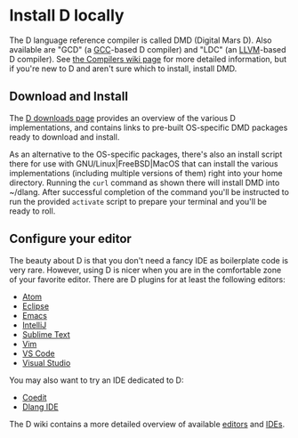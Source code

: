 # Install D locally

The D language reference compiler is called DMD (Digital Mars D).
Also available are "GCD" (a [GCC](https://gcc.gnu.org/)-based D
compiler) and "LDC" (an [LLVM](http://llvm.org)-based D compiler).
See [the Compilers wiki page](https://wiki.dlang.org/Compilers) for
more detailed information, but if you're new to D and aren't sure
which to install, install DMD.

## Download and Install

The [D downloads page](https://dlang.org/download.html) provides an
overview of the various D implementations, and contains links to
pre-built OS-specific DMD packages ready to download and install.

As an alternative to the OS-specific packages, there's also an install
script there for use with GNU/Linux|FreeBSD|MacOS that can install the
various implementations (including multiple versions of them) right
into your home directory. Running the `curl` command as shown there
will install DMD into ~/dlang. After successful completion of the
command you'll be instructed to run the provided `activate` script to
prepare your terminal and you'll be ready to roll.

## Configure your editor

The beauty about D is that you don't need a fancy IDE as boilerplate code is very rare.
However, using D is nicer when you are in the comfortable zone of your favorite editor.
There are D plugins for at least the following editors:

- [Atom](https://github.com/Pure-D/atomize-d)
- [Eclipse](http://ddt-ide.github.io)
- [Emacs](https://github.com/Emacs-D-Mode-Maintainers/Emacs-D-Mode)
- [IntelliJ](https://github.com/intellij-dlanguage/intellij-dlanguage)
- [Sublime Text](https://github.com/yazd/DKit)
- [Vim](https://wiki.dlang.org/D_in_Vim)
- [VS Code](https://marketplace.visualstudio.com/items/webfreak.code-d)
- [Visual Studio](http://rainers.github.io/visuald/visuald/StartPage.html)

You may also want to try an IDE dedicated to D:

- [Coedit](https://github.com/BBasile/Coedit)
- [Dlang IDE](https://github.com/buggins/dlangide)

The D wiki contains a more detailed overview of available [editors](https://wiki.dlang.org/Editors) and [IDEs](https://wiki.dlang.org/IDEs).
